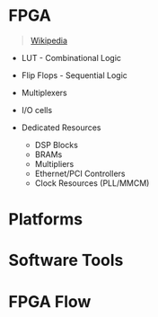 # FPGA

> [Wikipedia](https://en.wikipedia.org/wiki/Field-programmable_gate_array)

- LUT - Combinational Logic
- Flip Flops - Sequential Logic
- Multiplexers 

- I/O cells

- Dedicated Resources
  - DSP Blocks
  - BRAMs
  - Multipliers
  - Ethernet/PCI Controllers
  - Clock Resources (PLL/MMCM)

# Platforms

# Software Tools

# FPGA Flow